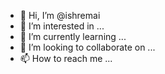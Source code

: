 - 👋 Hi, I’m @ishremai
- 👀 I’m interested in ...
- 🌱 I’m currently learning ...
- 💞️ I’m looking to collaborate on ...
- 📫 How to reach me ...

<!---
ishremai/ishremai is a ✨ special ✨ repository because its `README.md` (this file) appears on your GitHub profile.
You can click the Preview link to take a look at your changes.
--->
